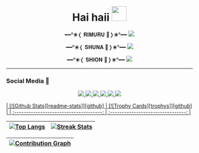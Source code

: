 <h1 align="center">Hai haii <img src="https://user-images.githubusercontent.com/1303154/88677602-1635ba80-d120-11ea-84d8-d263ba5fc3c0.gif" width="40px" alt=""><br></h1>
<p align="center">
━━°❀❬ 𝐑𝐈𝐌𝐔𝐑𝐔 🧿❭❀°━━
  <img src="https://i.ibb.co/cxRpQSN/472526.gif" />
</p>

<p align="center">
━━°❀❬ 𝐒𝐇𝐔𝐍𝐀 🌸❭❀°━━
<img src="https://i.ibb.co/sjbZd4y/download.gif" />
<p align="center">
 ━━°❀❬ 𝐒𝐇𝐈𝐎𝐍 🍇❭❀°━━ 
<img src="https://i.ibb.co/KLTbGpW/tumblr-puef9d8-Yyx1r2rp33o2-540.gif" />
</p>

------
### Social Media 🎩
<p align="center">
  <a href="https://instagram.com/ervan2525"><img src="https://img.shields.io/badge/Instagram-E4405F?style=for-the-badge&logo=instagram&logoColor=white"/> 
  <a href="https://www.facebook.com/kontol.kontolmu.1447"><img src="https://img.shields.io/badge/Facebook-%234267B2.svg?&style=for-the-badge&logo=facebook&logoColor=white" />
  <a href="https://github.com/Ervan2525"><img src="https://img.shields.io/badge/-GitHub-black?style=flat-square&logo=github" /> 
  <a href="https://wa.me/61426656718"><img src="https://img.shields.io/badge/WhatsApp-25D366?style=for-the-badge&logo=whatsapp&logoColor=white" />
  <a href="https://tiktok.com/@rimuru_kingdom"><img src="https://img.shields.io/badge/-Tiktok-black?style=flat-square&logo=tiktok" /> 
  <a href="https://youtu.be/ZjVRYfi7dhs"><img src="https://img.shields.io/badge/YouTube-Ervan-ff0000?style=for-the-badge&logo=youtube&logoColor=ff0000&link=https://youtube.com/channel/UCQV7cLK7IY_MRMHH4phQORQ" /><br>
</p>
<!-- First Badge -->
| [![Github Stats][readme-stats]][github] | [![Trophy Cards][trophys]][github] |
| :-------------------------------------: | :--------------------------------: |

<!-- Seconds Badge -->
| [![Top Langs][top-langs]][github]  | [![Streak Stats][streaks]][github] |
| :--------------------------------: | :--------------------------------: |

<!-- Third Badges -->
| [![Contribution Graph][contribution-graph]][github] |
| :-------------------------------------------------: |

<!-- VARIABLES -->

<!-- links only -->
[github]: https://github.com/lendradx
[instagram]: https://instagram.com/lendradxx
[twitter]: https://twitter.com/lendradxx
<!-- end of links only -->

<!-- platforms & tools badge -->
[linux]: https://img.shields.io/badge/Linux-FCC624?style=for-the-badge&logo=linux&logoColor=black "Linux"
[manjaro]: https://img.shields.io/badge/Manjaro-35BF5C?style=for-the-badge&logo=Manjaro&logoColor=white "Manjaro"
[vscode]: https://img.shields.io/badge/Code-0078d7.svg?style=for-the-badge&logo=visual-studio-code&logoColor=white "VSCode"
[vim]: https://img.shields.io/badge/VIM-%2311AB00.svg?style=for-the-badge&logo=vim&logoColor=white "Vim"

<!-- frameworks & runtimes badges -->
[nodejs]: https://img.shields.io/badge/node.js-%2311AB00.svg?style=for-the-badge&logo=node.js&logoColor=white "Node.JS"
[c]: https://img.shields.io/badge/c-%2300599C.svg?style=for-the-badge&logo=c&logoColor=white "C"
[python]: https://img.shields.io/badge/Python-14354C?style=for-the-badge&logo=python&logoColor=white "Python"

<!-- biggest badge -->
[readme-stats]: https://github-readme-stats.vercel.app/api?username=lendradx&theme=react&show_icons=true&hide_border=true "Github Stats"
[top-langs]: https://github-readme-stats.vercel.app/api/top-langs/?username=lendradx&layout=compact&theme=react&hide_border=true "Top Langs"
[trophys]: https://github-profile-trophy.vercel.app/?username=lendradx&theme=discord&column=3&margin-w=8&margin-h=8&no-frame=true "Trophy Cards"
[contribution-graph]: https://activity-graph.herokuapp.com/graph?username=lendradx&theme=react-dark&hide_border=true&custom_title=Contribution%20of%20the%20Year "Contribution Graph"
[streaks]: https://github-readme-streak-stats.herokuapp.com?user=lendradx&theme=react&hide_border=true&date_format=M%20j%5B%2C%20Y%5D "Streak Stats"
<!-- end of biggest badge -->

<!-- end of VARIABLES -->

<!-- 
-->
